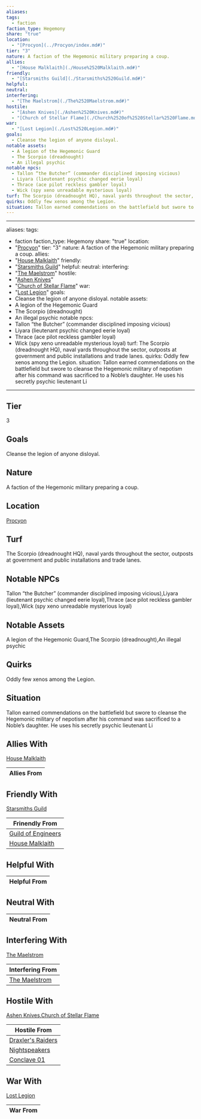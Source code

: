 ```yaml
---
aliases: 
tags:
  - faction
faction_type: Hegemony
share: "true"
location:
  - "[Procyon](../Procyon/index.md#)"
tier: "3"
nature: A faction of the Hegemonic military preparing a coup.
allies:
  - "[House Malklaith](./House%2520Malklaith.md#)"
friendly:
  - "[Starsmiths Guild](./Starsmiths%2520Guild.md#)"
helpful: 
neutral: 
interfering:
  - "[The Maelstrom](./The%2520Maelstrom.md#)"
hostile:
  - "[Ashen Knives](./Ashen%2520Knives.md#)"
  - "[Church of Stellar Flame](./Church%2520of%2520Stellar%2520Flame.md#)"
war:
  - "[Lost Legion](./Lost%2520Legion.md#)"
goals:
  - Cleanse the legion of anyone disloyal.
notable assets:
  - A legion of the Hegemonic Guard
  - The Scorpio (dreadnought)
  - An illegal psychic
notable npcs:
  - Tallon “the Butcher” (commander disciplined imposing vicious)
  - Liyara (lieutenant psychic changed eerie loyal)
  - Thrace (ace pilot reckless gambler loyal)
  - Wick (spy xeno unreadable mysterious loyal)
turf: The Scorpio (dreadnought HQ), naval yards throughout the sector, outposts at government and public installations and trade lanes.
quirks: Oddly few xenos among the Legion.
situation: Tallon earned commendations on the battlefield but swore to cleanse the Hegemonic military of nepotism after his command was sacrificed to a Noble’s daughter. He uses his secretly psychic lieutenant Li
---
```

---
aliases: 
tags:
  - faction
faction_type: Hegemony
share: "true"
location:
  - "[Procyon](../Procyon/index.md#)"
tier: "3"
nature: A faction of the Hegemonic military preparing a coup.
allies:
- "[House Malklaith](./House%2520Malklaith.md#)"
friendly:
- "[Starsmiths Guild](./Starsmiths%2520Guild.md#)"
helpful:
neutral:
interfering:
- "[The Maelstrom](./The%2520Maelstrom.md#)"
hostile:
- "[Ashen Knives](./Ashen%2520Knives.md#)"
- "[Church of Stellar Flame](./Church%2520of%2520Stellar%2520Flame.md#)"
war:
- "[Lost Legion](./Lost%2520Legion.md#)"
goals:
- Cleanse the legion of anyone disloyal.
notable assets: 
- A legion of the Hegemonic Guard
- The Scorpio (dreadnought)
- An illegal psychic
notable npcs:
- Tallon “the Butcher” (commander disciplined imposing vicious)
- Liyara (lieutenant psychic changed eerie loyal)
- Thrace (ace pilot reckless gambler loyal)
- Wick (spy xeno unreadable mysterious loyal)
turf: The Scorpio (dreadnought HQ), naval yards throughout the sector, outposts at government and public installations and trade lanes.
quirks: Oddly few xenos among the Legion.
situation: Tallon earned commendations on the battlefield but swore to cleanse the Hegemonic military of nepotism after his command was sacrificed to a Noble’s daughter. He uses his secretly psychic lieutenant Li
---

## Tier

3

## Goals

Cleanse the legion of anyone disloyal.

## Nature

A faction of the Hegemonic military preparing a coup.

## Location

[Procyon](../Procyon/index.md.md#.md#)

## Turf

The Scorpio (dreadnought HQ), naval yards throughout the sector, outposts at government and public installations and trade lanes.

## Notable NPCs

Tallon “the Butcher” (commander disciplined imposing vicious),Liyara (lieutenant psychic changed eerie loyal),Thrace (ace pilot reckless gambler loyal),Wick (spy xeno unreadable mysterious loyal)

## Notable Assets

A legion of the Hegemonic Guard,The Scorpio (dreadnought),An illegal psychic

## Quirks

Oddly few xenos among the Legion.

## Situation

Tallon earned commendations on the battlefield but swore to cleanse the Hegemonic military of nepotism after his command was sacrificed to a Noble’s daughter. He uses his secretly psychic lieutenant Li

## Allies With

[House Malklaith](./House%2520Malklaith.md.md#.md#)

| Allies From |
| ----------- |


## Friendly With

[Starsmiths Guild](./Starsmiths%2520Guild.md.md#.md#)

| Frinendly From                                         |
| ------------------------------------------------------ |
| [Guild of Engineers](./Guild%20of%20Engineers.md) |
| [House Malklaith](./House%2520Malklaith.md.md#.md#)       |


## Helpful With



| Helpful From |
| ------------ |


## Neutral With




| Neutral From |
| ------------ |



## Interfering With

[The Maelstrom](./The%2520Maelstrom.md.md#.md#)


| Interfering From                             |
| -------------------------------------------- |
| [The Maelstrom](./The%2520Maelstrom.md.md#.md#) |



## Hostile With

[Ashen Knives](./Ashen%2520Knives.md.md#.md#),[Church of Stellar Flame](./Church%2520of%2520Stellar%2520Flame.md.md#.md#)


| Hostile From                                         |
| ---------------------------------------------------- |
| [Draxler's Raiders](./Draxler's%20Raiders.md) |
| [Nightspeakers](./Nightspeakers.md)         |
| [Conclave 01](./Conclave%2001.md)             |



## War With

[Lost Legion](./Lost%2520Legion.md.md#.md#)

| War From |
| -------- |


